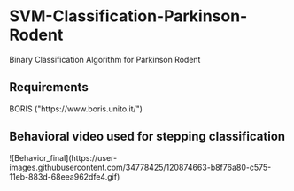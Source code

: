 
# SVM-Classification-Parkinson-Rodent
Binary Classification Algorithm for Parkinson Rodent
<h2> Requirements </h2>
BORIS 
 ("https://www.boris.unito.it/")
 
 <h2> Behavioral video used for stepping classification </h2>
 ![Behavior_final](https://user-images.githubusercontent.com/34778425/120874663-b8f76a80-c575-11eb-883d-68eea962dfe4.gif)




 
